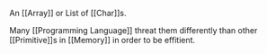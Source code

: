 An [[Array]] or List of [[Char]]s.

Many [[Programming Language]] threat them differently than other [[Primitive]]s in [[Memory]] in order to be effitient.
